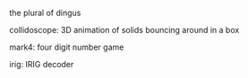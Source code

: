 the plural of dingus

collidoscope: 3D animation of solids bouncing around in a box

mark4: four digit number game

irig: IRIG decoder
